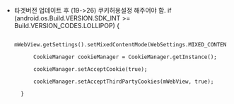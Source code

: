 * 타겟버전 업데이트 후 (19->26) 쿠키허용설정 해주어야 함.
        if (android.os.Build.VERSION.SDK_INT >= Build.VERSION_CODES.LOLLIPOP) {

            mWebView.getSettings().setMixedContentMode(WebSettings.MIXED_CONTENT_ALWAYS_ALLOW);

            CookieManager cookieManager = CookieManager.getInstance();

            cookieManager.setAcceptCookie(true);

            cookieManager.setAcceptThirdPartyCookies(mWebView, true);

        }